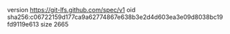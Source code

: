 version https://git-lfs.github.com/spec/v1
oid sha256:c06722159d177ca9a62774867e638b3e2d4d603ea3e09d8038bc19fd9119e613
size 2665
